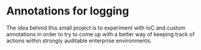# Annotations for logging

The idea behind this small project is to experiment with IoC and custom annotations in order to try to come up with a better way of keeping track of actions within strongly auditable enterprise environments. 
